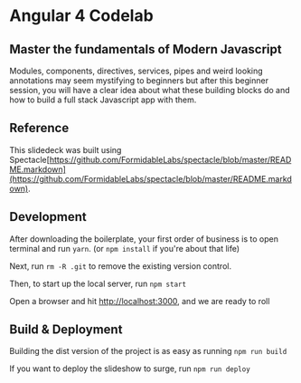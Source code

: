 # Angular 4 Codelab

## Master the fundamentals of Modern Javascript

Modules, components, directives, services, pipes and weird looking annotations may seem mystifying to beginners but after this beginner session, you will have a clear idea about what these building blocks do and how to build a full stack Javascript app with them.

## Reference

This slidedeck was built using  Spectacle[https://github.com/FormidableLabs/spectacle/blob/master/README.markdown](https://github.com/FormidableLabs/spectacle/blob/master/README.markdown).

## Development

After downloading the boilerplate, your first order of business is to open terminal and run `yarn`. (or `npm install` if you're about that life)

Next, run `rm -R .git` to remove the existing version control.

Then, to start up the local server, run `npm start`

Open a browser and hit [http://localhost:3000](http://localhost:3000), and we are ready to roll

## Build & Deployment

Building the dist version of the project is as easy as running `npm run build`

If you want to deploy the slideshow to surge, run `npm run deploy`
